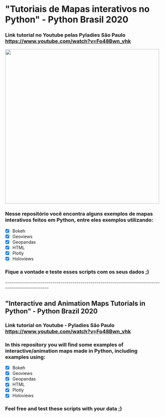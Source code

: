 # "Tutoriais de Mapas interativos no Python" - Python Brasil 2020
### Link tutorial no Youtube pelas Pyladies São Paulo https://www.youtube.com/watch?v=Fo48Bwn_vhk

<img src="https://github.com/nayanemaia/Tutorial_Python_BR_InterativesMaps/blob/main/https___cdn.evbuc.com_images_109322099_171048658487_1_original.jpg" width="500">

### Nesse repositório você encontra alguns exemplos de mapas interativos feitos em Python, entre eles exemplos utilizando:
- [x] Bokeh
- [x] Geoviews
- [x] Geopandas
- [x] HTML
- [x] Plotly
- [x] Holoviews

### Fique a vontade e teste esses scripts com os seus dados ;) </p>

</p> ----------------------------------------------------------------------------------------------------
</p>
 
## "Interactive and Animation Maps Tutorials in Python" - Python Brazil 2020 </p> 
### Link tutorial on Youtube - Pyladies São Paulo https://www.youtube.com/watch?v=Fo48Bwn_vhk
</p> 

### In this repository you will find some examples of interactive/animation maps made in Python, including examples using:
- [x] Bokeh
- [x] Geoviews
- [x] Geopandas
- [x] HTML
- [x] Plotly
- [x] Holoviews
### Feel free and test these scripts with your data ;)
